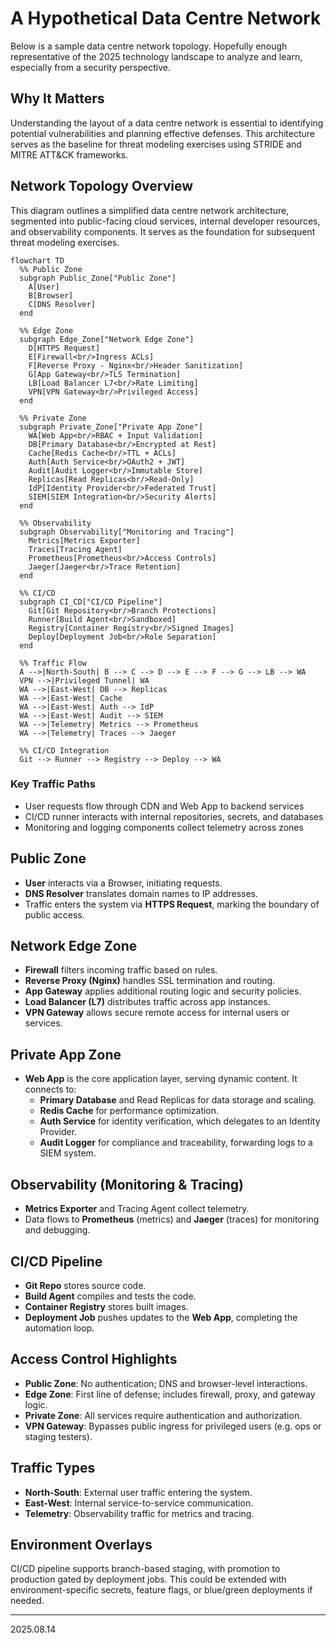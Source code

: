 # A Hypothetical Data Centre Network

Below is a sample data centre network topology. Hopefully enough representative of the 2025 technology landscape to analyze and learn, especially from a security perspective.

## Why It Matters

Understanding the layout of a data centre network is essential to identifying potential vulnerabilities and planning effective defenses. This architecture serves as the baseline for threat modeling exercises using STRIDE and MITRE ATT&CK frameworks.

## Network Topology Overview

This diagram outlines a simplified data centre network architecture, segmented into public-facing cloud services, internal developer resources, and observability components. It serves as the foundation for subsequent threat modeling exercises.

<!-- ALT:> Data center network topology showing 5 zones -->

<!-- DESC: Data center network topology showing 5 zones: Public Zone with user, browser, and DNS resolver; Network Edge Zone with HTTPS requests flowing through firewall, reverse proxy, app gateway, load balancer, and VPN gateway; Private App Zone containing web app connected to primary database with read replicas, Redis cache, auth service with identity provider, audit logger with SIEM integration; Monitoring zone with metrics exporter and tracing agent feeding Prometheus and Jaeger; CI/CD Pipeline with Git repository flowing through build agent and container registry to deployment job. Traffic flows north-south from public users and east-west between internal services. -->  
```mermaid
flowchart TD
  %% Public Zone
  subgraph Public_Zone["Public Zone"]
    A[User]
    B[Browser]
    C[DNS Resolver]
  end

  %% Edge Zone
  subgraph Edge_Zone["Network Edge Zone"]
    D[HTTPS Request]
    E[Firewall<br/>Ingress ACLs]
    F[Reverse Proxy - Nginx<br/>Header Sanitization]
    G[App Gateway<br/>TLS Termination]
    LB[Load Balancer L7<br/>Rate Limiting]
    VPN[VPN Gateway<br/>Privileged Access]
  end

  %% Private Zone
  subgraph Private_Zone["Private App Zone"]
    WA[Web App<br/>RBAC + Input Validation]
    DB[Primary Database<br/>Encrypted at Rest]
    Cache[Redis Cache<br/>TTL + ACLs]
    Auth[Auth Service<br/>OAuth2 + JWT]
    Audit[Audit Logger<br/>Immutable Store]
    Replicas[Read Replicas<br/>Read-Only]
    IdP[Identity Provider<br/>Federated Trust]
    SIEM[SIEM Integration<br/>Security Alerts]
  end

  %% Observability
  subgraph Observability["Monitoring and Tracing"]
    Metrics[Metrics Exporter]
    Traces[Tracing Agent]
    Prometheus[Prometheus<br/>Access Controls]
    Jaeger[Jaeger<br/>Trace Retention]
  end

  %% CI/CD
  subgraph CI_CD["CI/CD Pipeline"]
    Git[Git Repository<br/>Branch Protections]
    Runner[Build Agent<br/>Sandboxed]
    Registry[Container Registry<br/>Signed Images]
    Deploy[Deployment Job<br/>Role Separation]
  end

  %% Traffic Flow
  A -->|North-South| B --> C --> D --> E --> F --> G --> LB --> WA
  VPN -->|Privileged Tunnel| WA
  WA -->|East-West| DB --> Replicas
  WA -->|East-West| Cache
  WA -->|East-West| Auth --> IdP
  WA -->|East-West| Audit --> SIEM
  WA -->|Telemetry| Metrics --> Prometheus
  WA -->|Telemetry| Traces --> Jaeger

  %% CI/CD Integration
  Git --> Runner --> Registry --> Deploy --> WA
```
### Key Traffic Paths

- User requests flow through CDN and Web App to backend services
- CI/CD runner interacts with internal repositories, secrets, and databases
- Monitoring and logging components collect telemetry across zones


## Public Zone

- **User** interacts via a Browser, initiating requests.
- **DNS Resolver** translates domain names to IP addresses.
- Traffic enters the system via **HTTPS Request**, marking the boundary of public access.

## Network Edge Zone

- **Firewall** filters incoming traffic based on rules.
- **Reverse Proxy (Nginx)** handles SSL termination and routing.
- **App Gateway** applies additional routing logic and security policies.
- **Load Balancer (L7)** distributes traffic across app instances.
- **VPN Gateway** allows secure remote access for internal users or services.

## Private App Zone

- **Web App** is the core application layer, serving dynamic content. It connects to:
  - **Primary Database** and Read Replicas for data storage and scaling.
  - **Redis Cache** for performance optimization.
  - **Auth Service** for identity verification, which delegates to an Identity Provider.
  - **Audit Logger** for compliance and traceability, forwarding logs to a SIEM system.

## Observability (Monitoring & Tracing)

- **Metrics Exporter** and Tracing Agent collect telemetry.
- Data flows to **Prometheus** (metrics) and **Jaeger** (traces) for monitoring and debugging.

## CI/CD Pipeline

- **Git Repo** stores source code.
- **Build Agent** compiles and tests the code.
- **Container Registry** stores built images.
- **Deployment Job** pushes updates to the **Web App**, completing the automation loop.

## Access Control Highlights

- **Public Zone**: No authentication; DNS and browser-level interactions.
- **Edge Zone**: First line of defense; includes firewall, proxy, and gateway logic.
- **Private Zone**: All services require authentication and authorization.
- **VPN Gateway**: Bypasses public ingress for privileged users (e.g. ops or staging testers).

## Traffic Types

- **North-South**: External user traffic entering the system.
- **East-West**: Internal service-to-service communication.
- **Telemetry**: Observability traffic for metrics and tracing.

## Environment Overlays

CI/CD pipeline supports branch-based staging, with promotion to production gated by deployment jobs.
This could be extended with environment-specific secrets, feature flags, or blue/green deployments if needed.

---
2025.08.14
